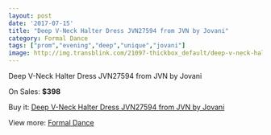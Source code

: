 ```yaml
---
layout: post
date: '2017-07-15'
title: "Deep V-Neck Halter Dress JVN27594 from JVN by Jovani"
category: Formal Dance
tags: ["prom","evening","deep","unique","jovani"]
image: http://img.transblink.com/21097-thickbox_default/deep-v-neck-halter-dress-jvn27594-from-jvn-by-jovani.jpg
---
```

Deep V-Neck Halter Dress JVN27594 from JVN by Jovani

On Sales: **$398**
<a href="https://www.transblink.com/en/formal-dance/6686-deep-v-neck-halter-dress-jvn27594-from-jvn-by-jovani.html"><amp-img layout="responsive" width="600" height="600" src="//img.transblink.com/21097-thickbox_default/deep-v-neck-halter-dress-jvn27594-from-jvn-by-jovani.jpg" alt="Deep V-Neck Halter Dress JVN27594 from JVN by Jovani 0" /></a>
<a href="https://www.transblink.com/en/formal-dance/6686-deep-v-neck-halter-dress-jvn27594-from-jvn-by-jovani.html"><amp-img layout="responsive" width="600" height="600" src="//img.transblink.com/21098-thickbox_default/deep-v-neck-halter-dress-jvn27594-from-jvn-by-jovani.jpg" alt="Deep V-Neck Halter Dress JVN27594 from JVN by Jovani 1" /></a>

Buy it: [Deep V-Neck Halter Dress JVN27594 from JVN by Jovani](https://www.transblink.com/en/formal-dance/6686-deep-v-neck-halter-dress-jvn27594-from-jvn-by-jovani.html "Deep V-Neck Halter Dress JVN27594 from JVN by Jovani")

View more: [Formal Dance](https://www.transblink.com/en/6-formal-dance "Formal Dance")